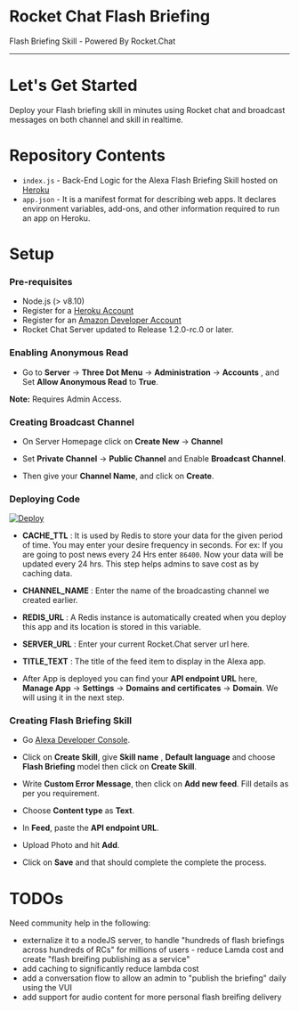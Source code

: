 # Rocket Chat Flash Briefing
Flash Briefing Skill - Powered By Rocket.Chat

***

# Let's Get Started

Deploy your Flash briefing skill in minutes using Rocket chat and broadcast messages on both channel and skill in realtime.

# Repository Contents

* `index.js` - Back-End Logic for the Alexa Flash Briefing Skill hosted on [Heroku](https://www.heroku.com/)
* `app.json` - It is a manifest format for describing web apps. It declares environment variables, add-ons, and other information required to run an app on Heroku.


# Setup

### Pre-requisites

* Node.js (> v8.10)
* Register for a [Heroku Account](https://www.heroku.com/)
* Register for an [Amazon Developer Account](https://developer.amazon.com/)
* Rocket Chat Server updated to Release 1.2.0-rc.0 or later.

### Enabling Anonymous Read

* Go to **Server** -> **Three Dot Menu** -> **Administration** -> **Accounts** , and Set **Allow Anonymous Read** to **True**.

**Note:** Requires Admin Access.

### Creating Broadcast Channel

* On Server Homepage click on **Create New** -> **Channel**

* Set **Private Channel** -> **Public Channel** and Enable **Broadcast Channel**.

* Then give your **Channel Name**, and click on **Create**.

### Deploying Code

[![Deploy](https://www.herokucdn.com/deploy/button.svg)](https://heroku.com/deploy)

* **CACHE_TTL** : It is used by Redis to store your data for the given period of time. You may enter your desire frequency in seconds. For ex: If you are going to post news every 24 Hrs enter `86400`. Now your data will be updated every 24 hrs. This step helps admins to save cost as by caching data.

* **CHANNEL_NAME** : Enter the name of the broadcasting channel we created earlier.

* **REDIS_URL** : A Redis instance is automatically created when you deploy this app and its location is stored in this variable.

* **SERVER_URL** : Enter your current Rocket.Chat server url here.

* **TITLE_TEXT** : The title of the feed item to display in the Alexa app.

* After App is deployed you can find your **API endpoint URL** here, **Manage App** -> **Settings** -> **Domains and certificates** -> **Domain**. We will using it in the next step.

### Creating Flash Briefing Skill

* Go [Alexa Developer Console](https://developer.amazon.com/alexa/console/ask).

* Click on **Create Skill**, give **Skill name** , **Default language** and choose **Flash Briefing** model then click on **Create Skill**.

* Write **Custom Error Message**, then click on **Add new feed**. Fill details as per you requirement.

* Choose **Content type** as **Text**.

* In **Feed**, paste the **API endpoint URL**.

* Upload Photo and hit **Add**.

* Click on **Save** and that should complete the complete the process.

# TODOs

Need community help in the following:

* externalize it to a nodeJS server, to handle "hundreds of flash briefings across hundreds of RCs" for millions of users - reduce Lamda cost and create  "flash breifing publishing as a service"
* add caching to significantly reduce lambda cost 
* add a conversation flow to allow an admin to "publish the briefing" daily using the VUI
* add support for audio content for more personal flash breifing delivery
